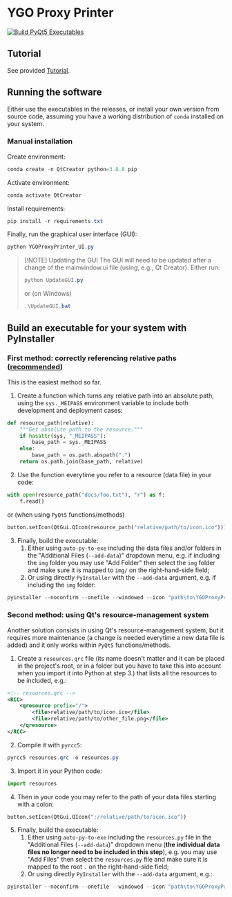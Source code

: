 # YGO Proxy Printer

[![Build PyQt5 Executables](https://github.com/ManuelAndia/YGOProxyPrinter/actions/workflows/build.yml/badge.svg)](https://github.com/ManuelAndia/YGOProxyPrinter/actions/workflows/build.yml)

## Tutorial
See provided [Tutorial](./TUTORIAL.md).

## Running the software
Either use the executables in the releases, or install your own version from source code, assuming you have a working distribution of `conda` installed on your system.

### Manual installation
Create environment:
```powershell
conda create -n QtCreator python=3.8.8 pip
```

Activate environment:
```powershell
conda activate QtCreator
```

Install requirements:
```powershell
pip install -r requirements.txt
```

Finally, run the graphical user interface (GUI):
```powershell
python YGOProxyPrinter_UI.py
```

> [!NOTE] Updating the GUI
> The GUI will need to be updated after a change of the mainwindow.ui file (using, e.g., Qt Creator). Either run:
> ```powershell
> python UpdateGUI.py
> ```
> or (on Windows)
> ```powershell
> .\UpdateGUI.bat
> ```

## Build an executable for your system with PyInstaller
### First method: correctly referencing relative paths (<u>recommended</u>)
This is the easiest method so far.

1. Create a function which turns any relative path into an absolute path, using the `sys._MEIPASS` environment variable to include both development and deployment cases:
```python
def resource_path(relative):
    """Get absolute path to the resource."""
    if hasattr(sys, "_MEIPASS"):
        base_path = sys._MEIPASS
    else:
        base_path = os.path.abspath(".")
    return os.path.join(base_path, relative)
```
2. Use the function everytime you refer to a resource (data file) in your code:
```python
with open(resource_path("docs/foo.txt"), "r") as f:
    f.read()
```
or (when using `PyQt5` functions/methods)
```python
button.setIcon(QtGui.QIcon(resource_path("relative/path/to/icon.ico")))
```
3. Finally, build the executable:
   1. Either using `auto-py-to-exe` including the data files and/or folders in the "Additional Files (`--add-data`)" dropdown menu, e.g. if including the `img` folder you may use "Add Folder" then select the `img` folder and make sure it is mapped to `img/` on the right-hand-side field;
   2. Or using directly `PyInstaller` with the `--add-data` argument, e.g. if including the `img` folder:
```powershell
pyinstaller --noconfirm --onefile --windowed --icon "path\to\YGOProxyPrinter\img\logo-96.ico" --add-data "path\to\YGOProxyPrinter\img;img/"  "path\to\YGOProxyPrinter\YGOProxyPrinter_UI.py"
```

### Second method: using Qt's resource-management system
Another solution consists in using Qt's resource-management system, but it requires more maintenance (a change is needed everytime a new data file is added) and it only works within `PyQt5` functions/methods.

1. Create a `resources.qrc` file (its name doesn't matter and it can be placed in the project's root, or in a folder but you have to take this into account when you import it into Python at step 3.) that lists all the resources to be included, e.g.:
```xml
<!-- resources.qrc -->
<RCC>
    <qresource prefix="/">
        <file>relative/path/to/icon.ico</file>
        <file>relative/path/to/other_file.png</file>
    </qresource>
</RCC>
```
2. Compile it with `pyrcc5`:
```powershell
pyrcc5 resources.qrc -o resources.py
```
3. Import it in your Python code:
```python
import resources
```
4. Then in your code you may refer to the path of your data files starting with a colon:
```python
button.setIcon(QtGui.QIcon(":/relative/path/to/icon.ico"))
```
5. Finally, build the executable:
   1. Either using `auto-py-to-exe` including the `resources.py` file in the "Additional Files (`--add-data`)" dropdown menu (**the individual data files no longer need to be included in this step**), e.g. you may use "Add Files" then select the `resources.py` file and make sure it is mapped to the root `.` on the right-hand-side field;
   2. Or using directly `PyInstaller` with the `--add-data` argument, e.g.:
```powershell
pyinstaller --noconfirm --onefile --windowed --icon "path\to\YGOProxyPrinter\img\logo-96.ico" --add-data "path\to\YGOProxyPrinter\resources.py;."  "path\to\YGOProxyPrinter\YGOProxyPrinter_UI.py"
```